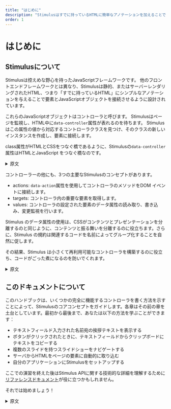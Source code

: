 ```yaml
---
title: "はじめに"
description: "Stimulusはすでに持っているHTMLに簡単なアノテーションを加えることで要素とJavaScriptオブジェクトを接続することができるフレームワークです。"
order: 1
---
```


# はじめに

## Stimulusについて

Stimulusは控えめな野心を持ったJavaScriptフレームワークです。 他のフロントエンドフレームワークとは異なり、Stimulusは静的、またはサーバーレンダリングされたHTML、つまり「すでに持っているHTML」にシンプルなアノテーションを与えることで要素とJavaScriptオブジェクトを接続させるように設計されています。

これらのJavaScriptオブジェクトはコントローラと呼びます。 Stimulusはページを監視し、HTML中に`data-controller`属性が表れるのを待ちます。 Stimulusはこの属性の値から対応するコントローラクラスを見つけ、そのクラスの新しいインスタンスを作成し、要素に接続します。

class属性がHTMLとCSSをつなぐ橋であるように、Stimulusの`data-controller`属性はHTMLとJavaScript をつなぐ橋なのです。

<details>
    <summary>原文</summary>
Stimulus is a JavaScript framework with modest ambitions. Unlike other front-end frameworks, Stimulus is designed to enhance static or server-rendered HTML—the “HTML you already have”—by connecting JavaScript objects to elements on the page using simple annotations.

These JavaScript objects are called controllers, and Stimulus continuously monitors the page waiting for HTML data-controller attributes to appear. For each attribute, Stimulus looks at the attribute’s value to find a corresponding controller class, creates a new instance of that class, and connects it to the element.

You can think of it this way: just like the class attribute is a bridge connecting HTML to CSS, Stimulus’s data-controller attribute is a bridge connecting HTML to JavaScript.
</details>


コントローラーの他にも、3つの主要なStimulusのコンセプトがあります。

* actions: `data-action`属性を使用してコントローラのメソッドをDOM イベントに接続します。
* targets: コントローラ内の重要な要素を取得します。
* values: コントローラの設定された要素のデータ属性の読み取り、書き込み、変更監視を行います。

Stimulus のデータ属性の使用は、CSSがコンテンツとプレゼンテーションを分離するのと同じように、コンテンツと振る舞いを分離するのに役立ちます。さらに、Stimulus の規約は関連するコードを名前によってグループ化することを自然に促します。

その結果、Stimulus は小さくて再利用可能なコントローラを構築するのに役立ち、コードがごった煮になるのを防いでくれます。

<details>
    <summary>原文</summary>

Aside from controllers, the three other major Stimulus concepts are:

actions, which connect controller methods to DOM events using data-action attributes
targets, which locate elements of significance within a controller
values, which read, write, and observe data attributes on the controller’s element
Stimulus’s use of data attributes helps separate content from behavior in the same way CSS separates content from presentation. Further, Stimulus’s conventions naturally encourage you to group related code by name.

In turn, Stimulus helps you build small, reusable controllers, giving you just enough structure to keep your code from devolving into “JavaScript soup.”
</details>

## このドキュメントについて

このハンドブックは、いくつかの完全に機能するコントローラを書く方法を示すことによって、Stimulusのコアコンセプトをガイドします。各章はその前の章を土台としています。最初から最後まで、あなたは以下の方法を学ぶことができます：

* テキストフィールド入力された名前宛の挨拶テキストを表示する
* ボタンがクリックされたときに、テキストフィールドからクリップボードにテキストをコピーする
* 複数のスライドを持つスライドショーをナビゲートする
* サーバからHTMLをページの要素に自動的に取り込む
* 自分のアプリケーションにStimulusをセットアップする

ここでの演習を終えた後はStimulus APIに関する技術的な詳細を理解するために<a href="/stimulus/reference/controllers">リファレンスドキュメント</a>が役に立つかもしれません。

それでは始めましょう！

<details>
    <summary>原文</summary>
This handbook will guide you through Stimulus’s core concepts by demonstrating how to write several fully functional controllers. Each chapter builds on the one before it; from start to finish, you’ll learn how to:

print a greeting addressed to the name in a text field
copy text from a text field to the system clipboard when a button is clicked
navigate through a slide show with multiple slides
fetch HTML from the server into an element on the page automatically
set up Stimulus in your own application
Once you’ve completed the exercises here, you may find the reference documentation helpful for understanding technical details about the Stimulus API.

Let’s get started!
</details>
